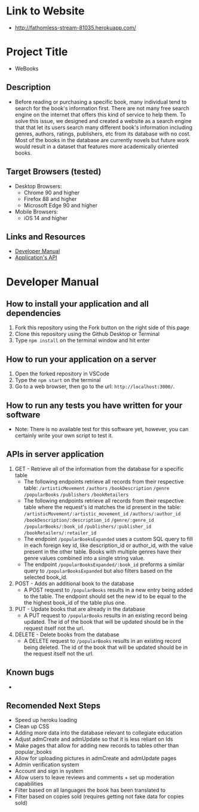 # Link to Website
* http://fathomless-stream-81035.herokuapp.com/

# Project Title
* WeBooks

## Description
* Before reading or purchasing a specific book, many individual tend to search for the book's information first. There are not many free search engine on the internet that offers this kind of service to help them. To solve this issue, we designed and created a website as a search engine that that let its users search many different book's information including genres, authors, ratings, publishers, etc from its database with no cost. Most of the books in the database are currently novels but future work would result in a dataset that features more academically oriented books. 

## Target Browsers (tested)
* Desktop Browsers:
    * Chrome 90 and higher
    * Firefox 88 and higher
    * Microsoft Edge 90 and higher
* Mobile Browsers:
    * iOS 14 and higher

## Links and Resources
* [Developer Manual](#developer-manual)
* [Application's API](http://fathomless-stream-81035.herokuapp.com/api)

# Developer Manual

## How to install your application and all dependencies
1. Fork this repository using the Fork button on the right side of this page
2. Clone this repository using the Github Desktop or Terminal
3. Type `npm install` on the terminal window and hit enter

## How to run your application on a server
1. Open the forked repository in VSCode 
2. Type the `npm start` on the terminal
3. Go to a web browser, then go to the url: `http://localhost:3000/`.

## How to run any tests you have written for your software
* Note: There is no available test for this software yet, however, you can certainly write your own script to test it.

## APIs in server application 
1. GET - Retrieve all of the information from the database for a specific table
    * The following endpoints retrieve all records from their respective table: `/artisticMovement` `/authors` `/bookDescription` `/genre` `/popularBooks` `/publishers` `/bookRetailers`
    * The following endpoints retrieve all records from their respective table where the request's id matches the id present in the table: `/artisticMovement/:artistic_movement_id` `/authors/:author_id` `/bookDescription/:description_id` `/genre/:genre_id` `/popularBooks/:book_id` `/publishers/:publisher_id` `/bookRetailers/:retailer_id`
    * The endpoint `/popularBooksExpanded` uses a custom SQL query to fill in each foreign key id, like description_id or author_id, with the value present in the other table. Books with multiple genres have their genre values combined into a single string value.
    * The endpoint `/popularBooksExpanded/:book_id` preforms a similar query to `/popularBooksExpanded` but also filters based on the selected book_id.
2. POST - Adds an additional book to the database
    * A POST request to `/popularBooks` results in a new entry being added to the table. The endpoint should set the new id to be equal to the the highest book_id of the table plus one.
3. PUT - Update books that are already in the database
    * A PUT request to `/popularBooks` results in an existing record being updated. The id of the book that will be updated should be in the request itself not the url.
4. DELETE - Delete books from the database
    * A DELETE request to `/popularBooks` results in an existing record being deleted. The id of the book that will be updated should be in the request itself not the url.

## Known bugs 
* 

## Recomended Next Steps
* Speed up heroku loading
* Clean up CSS
* Adding more data into the database relevant to collegiate education
* Adjust admCreate and admUpdate so that it is less reliant on Ids
* Make pages that allow for adding new records to tables other than popular_books
* Allow for uploading pictures in admCreate and admUpdate pages
* Admin verification system
* Account and sign in system
* Allow users to leave reviews and comments + set up moderation capabilities
* Filter based on all languages the book has been translated to
* Filter based on copies sold (requires getting not fake data for copies sold)
